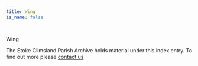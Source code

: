 ```yaml
---
title: Wing
is_name: false

---
```


Wing


The Stoke Climsland Parish Archive holds material under this index entry. To find out more please [contact us](/contact/)
